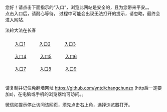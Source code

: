 您好！请点击下面指示的“入口”，浏览此网站是安全的，且为您带来平安。。 <br/>
点击入口后，请耐心等待， 过程中可能会出现无法打开的提示，请忽略，最终会进入网站. </br>

法轮大法在长春<br/>
<div style="padding:10px"><a style="margin:20px" target="_blank" href="https://d18mi0vzzw5vl1.cloudfront.net/2Qpsp?hxpqp" id="ccLink1" rel="nofollow">入口1</a> <a target="_blank" style="margin:20px" href="https://d274w6xvpjknl9.cloudfront.net/2Qpsp?ybwckjtl" id="ccLink2" rel="nofollow">入口2</a> <a style="margin:20px" target="_blank" href="https://d10b46wsabkz0n.cloudfront.net/2Qpsp?ddlckeu" id="ccLink3" rel="nofollow">入口3</a></div>

<div style="padding:10px" ><a style="margin:20px" target="_blank" href="https://d18mi0vzzw5vl1.cloudfront.net/2Qpsp?hxpqp" id="ccLink4" rel="nofollow">入口4</a> <a style="margin:20px" href="https://d274w6xvpjknl9.cloudfront.net/2Qpsp?ybwckjtl" target="_blank" id="ccLink5" rel="nofollow">入口5</a> <a style="margin:20px" href="https://d10b46wsabkz0n.cloudfront.net/2Qpsp?ddlckeu" target="_blank" id="ccLink6" rel="nofollow">入口6</a></div>

<div style="padding:10px"><a style="margin:20px" target="_blank" href="https://d18mi0vzzw5vl1.cloudfront.net/2Qpsp?hxpqp" id="ccLink7" rel="nofollow">入口7</a> <a style="margin:20px" href="https://d274w6xvpjknl9.cloudfront.net/2Qpsp?ybwckjtl" target="_blank" id="ccLink8" rel="nofollow">入口8</a> <a style="margin:20px" target="_blank" href="https://d10b46wsabkz0n.cloudfront.net/2Qpsp?ddlckeu" id="ccLink9" rel="nofollow">入口9</a></div>

<br/>



请复制并记住免翻墙网址 https://github.com/yntd/changchunzx (http后一定要加s)，在电脑或手机的浏览器均可访问。。<br/>

微信如提示停止访问该网页，须先点击右上角，选择浏览器打开。
